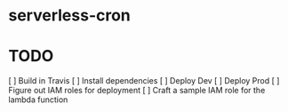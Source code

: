 # serverless-cron

# TODO
[ ] Build in Travis
[ ] Install dependencies
[ ] Deploy Dev
[ ] Deploy Prod
[ ] Figure out IAM roles for deployment
[ ] Craft a sample IAM role for the lambda function
